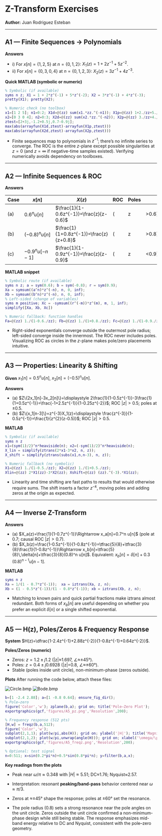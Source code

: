 # Z-Transform Exercises 
**Author:** Juan Rodriguez Esteban

---


## A1 — Finite Sequences → Polynomials

**Answers**

* i) For $x[n]=\{1,2,5\}$ at $n=\{0,1,2\}$:
  $X_1(z)=1+2z^{-1}+5z^{-2}$.
* ii) For $x[n]=\{0,3,0,4\}$ at $n=\{0,1,2,3\}$:
  $X_2(z)=3z^{-1}+4z^{-3}$.

**Quick MATLAB (symbolic or numeric)**

```matlab
% Symbolic (if available)
syms n z; X1 = 1 + 2*z^(-1) + 5*z^(-2); X2 = 3*z^(-1) + 4*z^(-3);
pretty(X1); pretty(X2);

% Numeric check (no toolbox)
x1=[1 2 5]; n1=0:2; X1d=@(zz) sum(x1.*zz.^(-n1)); X1p=@(zz) 1+2./zz+5./zz.^2;
x2=[0 3 0 4]; n2=0:3; X2d=@(zz) sum(x2.*zz.^(-n2)); X2p=@(zz) 3./zz+4./zz.^3;
ztest=[2+3j,-1.2+0.5j,0.7-0.9j];
max(abs(arrayfun(X1d,ztest)-arrayfun(X1p,ztest)))
max(abs(arrayfun(X2d,ztest)-arrayfun(X2p,ztest)))
```


* Finite sequences map to polynomials in $z^{-1}$; there’s no infinite series to converge. The ROC is the entire $z$-plane except possible singularities at $z=0$ (and $z=\infty$ if negative-time samples existed). Verifying numerically avoids dependency on toolboxes.

---

## A2 — Infinite Sequences & ROC

**Answers**

| Case | $x[n]$             | $X(z)$                                  | ROC | Poles |       |          |
| ---- | ------------------ | --------------------------------------- | --- | ----- | ----- | -------- |
| (a)  | $0.6^{n}u[n]$      | $\frac{1}{1-0.6z^{-1}}=\frac{z}{z-0.6}$ | (   | z     | >0.6) | $z=0.6$  |
| (b)  | $({-0.8})^{n}u[n]$ | $\frac{1}{1+0.8z^{-1}}=\frac{z}{z+0.8}$ | (   | z     | >0.8) | $z=-0.8$ |
| (c)  | $-0.9^{n}u[-n-1]$  | $\frac{1}{1-0.9z^{-1}}=\frac{z}{z-0.9}$ | (   | z     | <0.9) | $z=0.9$  |

**MATLAB snippet**

```matlab
% Symbolic route (if available)
syms n z; a = sym(0.6); b = sym(-0.8); r = sym(0.9);
Xa = symsum((a^n)*z^(-n), n, 0, inf);
Xb = symsum((b^n)*z^(-n), n, 0, inf);
% Left-sided (change of variables)
syms m positive; Xc = -symsum((r^(-m))*z^(m), m, 1, inf);
simplify([Xa, Xb, Xc])

% Numeric fallback: function handles
Fa=@(zz) 1./(1-0.6./zz); Fb=@(zz) 1./(1+0.8./zz); Fc=@(zz) 1./(1-0.9./zz);
```


* Right-sided exponentials converge outside the outermost pole radius; left-sided converge inside the innermost. The ROC never includes poles. Visualizing ROC as circles in the $z$-plane makes pole/zero placements intuitive.

---

## A3 — Properties: Linearity & Shifting

**Given** $x_1[n]=0.5^n u[n]$, $x_2[n]=(-0.5)^n u[n]$.

**Answers**

* (a) $Z\{2x_1[n]-3x_2[n]\}=\displaystyle 2\frac{1}{1-0.5z^{-1}}-3\frac{1}{1+0.5z^{-1}}=\frac{-1+2.5z^{-1}}{1-0.25z^{-2}}$; ROC $|z|>0.5$; poles at $\pm 0.5$.
* (b) $Z\{x_1[n-3]\}=z^{-3}X_1(z)=\displaystyle \frac{z^{-3}}{1-0.5z^{-1}}=\frac{1}{z^{2}(z-0.5)}$; ROC $|z|>0.5$.

**MATLAB**

```matlab
% Symbolic (if available)
syms n z
x1=(sym(1)/2)^n*heaviside(n); x2=(-sym(1)/2)^n*heaviside(n);
X_lin = simplify(ztrans(2*x1-3*x2, n, z));
X_shift = simplify(ztrans(subs(x1,n,n-3), n, z));

% Numeric fallback (no symbolic)
X1=@(zz) 1./(1-0.5./zz); X2=@(zz) 1./(1+0.5./zz);
Xlin=@(zz) 2*X1(zz)-3*X2(zz); Xshift=@(zz) (zz).^(-3).*X1(zz);
```


* Linearity and time shifting are fast paths to results that would otherwise require sums. The shift inserts a factor $z^{-k}$, moving poles and adding zeros at the origin as expected.

---

## A4 — Inverse Z-Transform

**Answers**

* (a) $X_a(z)=\frac{1}{1-0.7z^{-1}}\Rightarrow x_a[n]=0.7^n u[n]$ (pole at 0.7; causal ROC $|z|>0.7$).
* (b) $X_b(z)=\frac{1-0.5z^{-1}}{1-0.8z^{-1}}=\tfrac{5}{8}+\tfrac{3}{8}\frac{1}{1-0.8z^{-1}}\Rightarrow x_b[n]=\tfrac{5}{8}\,\delta[n]+\tfrac{3}{8}(0.8)^n u[n]$.
  Equivalent: $x_b[n]=\delta[n]+0.3\,(0.8)^{n-1}u[n-1]$.

**MATLAB**

```matlab
syms n z
Xa = 1/(1 - 0.7*z^(-1));  xa = iztrans(Xa, z, n);
Xb = (1 - 0.5*z^(-1))/(1 - 0.8*z^(-1)); xb = iztrans(Xb, z, n);
```


* Matching to known pairs and quick partial fractions make $\text{iztrans}$ almost redundant. Both forms of $x_b[n]$ are useful depending on whether you prefer an explicit $\delta[n]$ or a single shifted exponential.

---

## A5 — H(z), Poles/Zeros & Frequency Response

**System**
$H(z)=\dfrac{1-2.4z^{-1}+2.88z^{-2}}{1-0.8z^{-1}+0.64z^{-2}}$.

**Poles/Zeros (numeric)**

* Zeros: $z=1.2\pm j1.2$ (|z|≈1.697, ∠≈±45°).
* Poles: $z=0.4\pm j0.6928$ (|z|=0.8, ∠≈±60°).
* Stable (poles inside unit circle), non-minimum-phase (zeros outside).

**Plots**
After running the code below, attach these files:

![Circle.bmp](https://github.com/user-attachments/files/22384350/Circle.bmp)
![Bode.bmp](https://github.com/user-attachments/files/22384352/Bode.bmp)

```matlab
b=[1 -2.4 2.88]; a=[1 -0.8 0.64]; ensure_fig_dir();
% Pole–zero
figure('Color','w'); zplane(b,a); grid on; title('Pole–Zero Plot');
exportgraphics(gcf,'figures/A5_pz.png','Resolution',200);

% Frequency response (512 pts)
[H,w] = freqz(b,a,512);
figure('Color','w');
subplot(2,1,1); plot(w/pi,abs(H)); grid on; ylabel('|H|'); title('Magnitude');
subplot(2,1,2); plot(w/pi,unwrap(angle(H))); grid on; xlabel('\omega/\pi'); ylabel('Phase (rad)');
exportgraphics(gcf,'figures/A5_freqz.png','Resolution',200);

% Optional: test signal
n=0:511; x=sin(0.2*pi*n)+0.5*sin(0.8*pi*n); y=filter(b,a,x);
```

**Key readings from the plots**

* Peak near $\omega/\pi\approx 0.348$ with $|H|\approx 5.51$; DC≈1.76; Nyquist≈2.57.
* Interpretation: resonant **peaking/band-pass** behavior centered near $\omega\approx \pi/3$.
* Zeros at ≈±45° shape the response; poles at ±60° set the resonance.



* The pole radius (0.8) sets a strong resonance near the pole angles on the unit circle. Zeros outside the unit circle confirmed a non-minimum-phase design while still being stable. The response emphasizes mid-band energy relative to DC and Nyquist, consistent with the pole–zero geometry.

